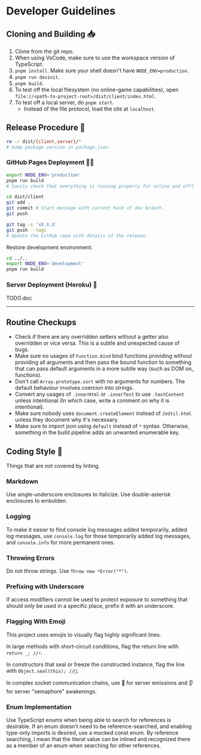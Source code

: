 
# Developer Guidelines

## Cloning and Building 📥

1. Clone from the git repo.
1. When using VsCode, make sure to use the workspace version of TypeScript.
1. `pnpm install`. Make sure your shell doesn't have `NODE_ENV=production`.
1. `pnpm run devinit`.
1. `pnpm build`.
1. To test off the local filesystem (no online-game capabilities), open `file://<path-to-project-root>/dist/client/index.html`.
1. To test off a local server, do `pnpm start`.
    - Instead of the file protocol, load the site at `localhost`.

## Release Procedure 🚢

```sh
rm -r dist/{client,server}/*
# bump package version in package.json.
```

### GitHub Pages Deployment 🐱‍👤

```sh
export NODE_ENV='production'
pnpm run build
# Sanity check that everything is running properly for online and offline implementations.

cd dist/client
git add .
git commit # Start message with current hash of dev branch.
git push

git tag -s 'vX.X.X'
git push --tags
# Update the GitHub repo with details of the release.
```

Restore development environment:

```sh
cd ../..
export NODE_ENV='development'
pnpm run build
```

### Server Deployment (Heroku) 🎈

TODO.doc

---

## Routine Checkups

- Check if there are any overridden setters without a getter also overridden or vice versa. This is a subtle and unexpected cause of bugs.
- Make sure no usages of `Function.bind` bind functions providing without providing all arguments and then pass the bound function to something that can pass default arguments in a more subtle way (such as DOM on\_ functions).
- Don't call `Array.prototype.sort` with no arguments for numbers. The default behaviour involves coercion into strings.
- Convert any usages of `.innerHtml` or `.innerText` to use `.textContent` unless intentional (In which case, write a comment on why it is intentional).
- Make sure nobody uses `document.createElement` instead of `JsUtil.html` unless they document why it's necessary.
- Make sure to import json using `default` instead of `*` syntax. Otherwise, something in the build pipeline adds an unwanted enumerable key.

## Coding Style 🎨

Things that are not covered by linting.

### Markdown

Use single-underscore enclosures to italicize. Use double-asterisk enclosures to embolden.

### Logging

To make it easier to find console log messages added temporarily, added log messages, use `console.log` for those temporarily added log messages, and `console.info` for more permanent ones.

### Throwing Errors

Do not throw strings. Use `Throw new *Error("*")`.

### Prefixing with Underscore

If access modifiers cannot be used to protect exposure to something that should only be used in a specific place, prefix it with an underscore.

### Flagging With Emoji

This project uses emojis to visually flag highly significant lines.

In large methods with short-circuit conditions, flag the return line with `return _; //⚡`.

In constructors that seal or freeze the constructed instance, flag the line with `Object.seal(this); //🧊`.

In complex socket communication chains, use 📢 for server emissions and 👂 for server "semaphore" awakenings.

### Enum Implementation

Use TypeScript enums when being able to search for references is desirable. If an enum doesn't need to be reference-searched, and enabling type-only imports is desired, use a mocked const enum. By reference searching, I mean that the literal value can be inlined and recognized there as a member of an enum when searching for other references.
